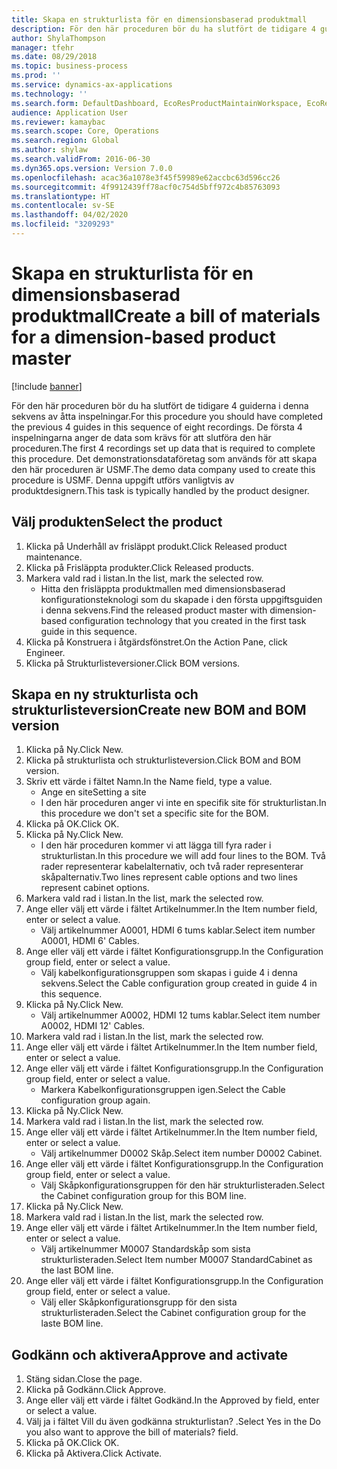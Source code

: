 ```yaml
---
title: Skapa en strukturlista för en dimensionsbaserad produktmall
description: För den här proceduren bör du ha slutfört de tidigare 4 guiderna i denna sekvens av åtta inspelningar.
author: ShylaThompson
manager: tfehr
ms.date: 08/29/2018
ms.topic: business-process
ms.prod: ''
ms.service: dynamics-ax-applications
ms.technology: ''
ms.search.form: DefaultDashboard, EcoResProductMaintainWorkspace, EcoResProductOpenCasesFormPart, EcoResProductDetailsExtended, BOMConsistOf, BOMTable, InventItemIdLookupSimple, HcmWorkerLookUp
audience: Application User
ms.reviewer: kamaybac
ms.search.scope: Core, Operations
ms.search.region: Global
ms.author: shylaw
ms.search.validFrom: 2016-06-30
ms.dyn365.ops.version: Version 7.0.0
ms.openlocfilehash: acac36a1078e3f45f59989e62accbc63d596cc26
ms.sourcegitcommit: 4f9912439ff78acf0c754d5bff972c4b85763093
ms.translationtype: HT
ms.contentlocale: sv-SE
ms.lasthandoff: 04/02/2020
ms.locfileid: "3209293"
---
```

# <a name="create-a-bill-of-materials-for-a-dimension-based-product-master"></a><span data-ttu-id="8ce73-103">Skapa en strukturlista för en dimensionsbaserad produktmall</span><span class="sxs-lookup"><span data-stu-id="8ce73-103">Create a bill of materials for a dimension-based product master</span></span>

[!include [banner](../../includes/banner.md)]

<span data-ttu-id="8ce73-104">För den här proceduren bör du ha slutfört de tidigare 4 guiderna i denna sekvens av åtta inspelningar.</span><span class="sxs-lookup"><span data-stu-id="8ce73-104">For this procedure you should have completed the previous 4 guides in this sequence of eight recordings.</span></span> <span data-ttu-id="8ce73-105">De första 4 inspelningarna anger de data som krävs för att slutföra den här proceduren.</span><span class="sxs-lookup"><span data-stu-id="8ce73-105">The first 4 recordings set up data that is required to complete this procedure.</span></span> <span data-ttu-id="8ce73-106">Det demonstrationsdataföretag som används för att skapa den här proceduren är USMF.</span><span class="sxs-lookup"><span data-stu-id="8ce73-106">The demo data company used to create this procedure is USMF.</span></span> <span data-ttu-id="8ce73-107">Denna uppgift utförs vanligtvis av produktdesignern.</span><span class="sxs-lookup"><span data-stu-id="8ce73-107">This task is typically handled by the product designer.</span></span>


## <a name="select-the-product"></a><span data-ttu-id="8ce73-108">Välj produkten</span><span class="sxs-lookup"><span data-stu-id="8ce73-108">Select the product</span></span>
1. <span data-ttu-id="8ce73-109">Klicka på Underhåll av frisläppt produkt.</span><span class="sxs-lookup"><span data-stu-id="8ce73-109">Click Released product maintenance.</span></span>
2. <span data-ttu-id="8ce73-110">Klicka på Frisläppta produkter.</span><span class="sxs-lookup"><span data-stu-id="8ce73-110">Click Released products.</span></span>
3. <span data-ttu-id="8ce73-111">Markera vald rad i listan.</span><span class="sxs-lookup"><span data-stu-id="8ce73-111">In the list, mark the selected row.</span></span>
    * <span data-ttu-id="8ce73-112">Hitta den frisläppta produktmallen med dimensionsbaserad konfigurationsteknologi som du skapade i den första uppgiftsguiden i denna sekvens.</span><span class="sxs-lookup"><span data-stu-id="8ce73-112">Find the released product master with dimension-based configuration technology that you created in the first task guide in this sequence.</span></span>  
4. <span data-ttu-id="8ce73-113">Klicka på Konstruera i åtgärdsfönstret.</span><span class="sxs-lookup"><span data-stu-id="8ce73-113">On the Action Pane, click Engineer.</span></span>
5. <span data-ttu-id="8ce73-114">Klicka på Strukturlisteversioner.</span><span class="sxs-lookup"><span data-stu-id="8ce73-114">Click BOM versions.</span></span>

## <a name="create-new-bom-and-bom-version"></a><span data-ttu-id="8ce73-115">Skapa en ny strukturlista och strukturlisteversion</span><span class="sxs-lookup"><span data-stu-id="8ce73-115">Create new BOM and BOM version</span></span>
1. <span data-ttu-id="8ce73-116">Klicka på Ny.</span><span class="sxs-lookup"><span data-stu-id="8ce73-116">Click New.</span></span>
2. <span data-ttu-id="8ce73-117">Klicka på strukturlista och strukturlisteversion.</span><span class="sxs-lookup"><span data-stu-id="8ce73-117">Click BOM and BOM version.</span></span>
3. <span data-ttu-id="8ce73-118">Skriv ett värde i fältet Namn.</span><span class="sxs-lookup"><span data-stu-id="8ce73-118">In the Name field, type a value.</span></span>
    * <span data-ttu-id="8ce73-119">Ange en site</span><span class="sxs-lookup"><span data-stu-id="8ce73-119">Setting a site</span></span>  
    * <span data-ttu-id="8ce73-120">I den här proceduren anger vi inte en specifik site för strukturlistan.</span><span class="sxs-lookup"><span data-stu-id="8ce73-120">In this procedure we don't set a specific site for the BOM.</span></span>  
4. <span data-ttu-id="8ce73-121">Klicka på OK.</span><span class="sxs-lookup"><span data-stu-id="8ce73-121">Click OK.</span></span>
5. <span data-ttu-id="8ce73-122">Klicka på Ny.</span><span class="sxs-lookup"><span data-stu-id="8ce73-122">Click New.</span></span>
    * <span data-ttu-id="8ce73-123">I den här proceduren kommer vi att lägga till fyra rader i strukturlistan.</span><span class="sxs-lookup"><span data-stu-id="8ce73-123">In this procedure we will add four lines to the BOM.</span></span> <span data-ttu-id="8ce73-124">Två rader representerar kabelalternativ, och två rader representerar skåpalternativ.</span><span class="sxs-lookup"><span data-stu-id="8ce73-124">Two lines represent cable options and two lines represent cabinet options.</span></span>  
6. <span data-ttu-id="8ce73-125">Markera vald rad i listan.</span><span class="sxs-lookup"><span data-stu-id="8ce73-125">In the list, mark the selected row.</span></span>
7. <span data-ttu-id="8ce73-126">Ange eller välj ett värde i fältet Artikelnummer.</span><span class="sxs-lookup"><span data-stu-id="8ce73-126">In the Item number field, enter or select a value.</span></span>
    * <span data-ttu-id="8ce73-127">Välj artikelnummer A0001, HDMI 6 tums kablar.</span><span class="sxs-lookup"><span data-stu-id="8ce73-127">Select item number A0001, HDMI 6' Cables.</span></span>  
8. <span data-ttu-id="8ce73-128">Ange eller välj ett värde i fältet Konfigurationsgrupp.</span><span class="sxs-lookup"><span data-stu-id="8ce73-128">In the Configuration group field, enter or select a value.</span></span>
    * <span data-ttu-id="8ce73-129">Välj kabelkonfigurationsgruppen som skapas i guide 4 i denna sekvens.</span><span class="sxs-lookup"><span data-stu-id="8ce73-129">Select the Cable configuration group created in guide 4 in this sequence.</span></span>  
9. <span data-ttu-id="8ce73-130">Klicka på Ny.</span><span class="sxs-lookup"><span data-stu-id="8ce73-130">Click New.</span></span>
    * <span data-ttu-id="8ce73-131">Välj artikelnummer A0002, HDMI 12 tums kablar.</span><span class="sxs-lookup"><span data-stu-id="8ce73-131">Select item number A0002, HDMI 12' Cables.</span></span>  
10. <span data-ttu-id="8ce73-132">Markera vald rad i listan.</span><span class="sxs-lookup"><span data-stu-id="8ce73-132">In the list, mark the selected row.</span></span>
11. <span data-ttu-id="8ce73-133">Ange eller välj ett värde i fältet Artikelnummer.</span><span class="sxs-lookup"><span data-stu-id="8ce73-133">In the Item number field, enter or select a value.</span></span>
12. <span data-ttu-id="8ce73-134">Ange eller välj ett värde i fältet Konfigurationsgrupp.</span><span class="sxs-lookup"><span data-stu-id="8ce73-134">In the Configuration group field, enter or select a value.</span></span>
    * <span data-ttu-id="8ce73-135">Markera Kabelkonfigurationsgruppen igen.</span><span class="sxs-lookup"><span data-stu-id="8ce73-135">Select the Cable configuration group again.</span></span>  
13. <span data-ttu-id="8ce73-136">Klicka på Ny.</span><span class="sxs-lookup"><span data-stu-id="8ce73-136">Click New.</span></span>
14. <span data-ttu-id="8ce73-137">Markera vald rad i listan.</span><span class="sxs-lookup"><span data-stu-id="8ce73-137">In the list, mark the selected row.</span></span>
15. <span data-ttu-id="8ce73-138">Ange eller välj ett värde i fältet Artikelnummer.</span><span class="sxs-lookup"><span data-stu-id="8ce73-138">In the Item number field, enter or select a value.</span></span>
    * <span data-ttu-id="8ce73-139">Välj artikelnummer D0002 Skåp.</span><span class="sxs-lookup"><span data-stu-id="8ce73-139">Select item number D0002 Cabinet.</span></span>  
16. <span data-ttu-id="8ce73-140">Ange eller välj ett värde i fältet Konfigurationsgrupp.</span><span class="sxs-lookup"><span data-stu-id="8ce73-140">In the Configuration group field, enter or select a value.</span></span>
    * <span data-ttu-id="8ce73-141">Välj Skåpkonfigurationsgruppen för den här strukturlisteraden.</span><span class="sxs-lookup"><span data-stu-id="8ce73-141">Select the Cabinet configuration group for this BOM line.</span></span>  
17. <span data-ttu-id="8ce73-142">Klicka på Ny.</span><span class="sxs-lookup"><span data-stu-id="8ce73-142">Click New.</span></span>
18. <span data-ttu-id="8ce73-143">Markera vald rad i listan.</span><span class="sxs-lookup"><span data-stu-id="8ce73-143">In the list, mark the selected row.</span></span>
19. <span data-ttu-id="8ce73-144">Ange eller välj ett värde i fältet Artikelnummer.</span><span class="sxs-lookup"><span data-stu-id="8ce73-144">In the Item number field, enter or select a value.</span></span>
    * <span data-ttu-id="8ce73-145">Välj artikelnummer M0007 Standardskåp som sista strukturlisteraden.</span><span class="sxs-lookup"><span data-stu-id="8ce73-145">Select Item number M0007 StandardCabinet as the last BOM line.</span></span>  
20. <span data-ttu-id="8ce73-146">Ange eller välj ett värde i fältet Konfigurationsgrupp.</span><span class="sxs-lookup"><span data-stu-id="8ce73-146">In the Configuration group field, enter or select a value.</span></span>
    * <span data-ttu-id="8ce73-147">Välj eller Skåpkonfigurationsgrupp för den sista strukturlisteraden.</span><span class="sxs-lookup"><span data-stu-id="8ce73-147">Select the Cabinet configuration group for the laste BOM line.</span></span>  

## <a name="approve-and-activate"></a><span data-ttu-id="8ce73-148">Godkänn och aktivera</span><span class="sxs-lookup"><span data-stu-id="8ce73-148">Approve and activate</span></span>
1. <span data-ttu-id="8ce73-149">Stäng sidan.</span><span class="sxs-lookup"><span data-stu-id="8ce73-149">Close the page.</span></span>
2. <span data-ttu-id="8ce73-150">Klicka på Godkänn.</span><span class="sxs-lookup"><span data-stu-id="8ce73-150">Click Approve.</span></span>
3. <span data-ttu-id="8ce73-151">Ange eller välj ett värde i fältet Godkänd.</span><span class="sxs-lookup"><span data-stu-id="8ce73-151">In the Approved by field, enter or select a value.</span></span>
4. <span data-ttu-id="8ce73-152">Välj ja i fältet Vill du även godkänna strukturlistan? .</span><span class="sxs-lookup"><span data-stu-id="8ce73-152">Select Yes in the Do you also want to approve the bill of materials? field.</span></span>
5. <span data-ttu-id="8ce73-153">Klicka på OK.</span><span class="sxs-lookup"><span data-stu-id="8ce73-153">Click OK.</span></span>
6. <span data-ttu-id="8ce73-154">Klicka på Aktivera.</span><span class="sxs-lookup"><span data-stu-id="8ce73-154">Click Activate.</span></span>

